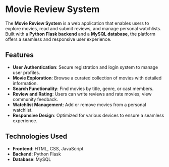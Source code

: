 # Movie Review System  

The **Movie Review System** is a web application that enables users to explore movies, read and submit reviews, and manage personal watchlists. Built with a **Python Flask backend** and a **MySQL database**, the platform offers a seamless and responsive user experience.  

## Features  

- **User Authentication**: Secure registration and login system to manage user profiles.  
- **Movie Exploration**: Browse a curated collection of movies with detailed information.  
- **Search Functionality**: Find movies by title, genre, or cast members.  
- **Review and Rating**: Users can write reviews and rate movies; view community feedback.  
- **Watchlist Management**: Add or remove movies from a personal watchlist.  
- **Responsive Design**: Optimized for various devices to ensure a seamless experience.  

## Technologies Used  

- **Frontend**: HTML, CSS, JavaScript  
- **Backend**: Python Flask  
- **Database**: MySQL  
